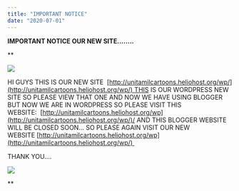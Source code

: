 ```yaml
---
title: "IMPORTANT NOTICE"
date: "2020-07-01"
---
```


 **IMPORTANT NOTICE OUR NEW SITE……..**

**

[![](https://1.bp.blogspot.com/-KAq5pSu4MHw/XvwS6UC2avI/AAAAAAAABto/3ND38gfqQSoMKaodQmgpFi5_0kQLjulhACK4BGAsYHg/w400-h283/Important-Notice.jpeg.png)](https://1.bp.blogspot.com/-KAq5pSu4MHw/XvwS6UC2avI/AAAAAAAABto/3ND38gfqQSoMKaodQmgpFi5_0kQLjulhACK4BGAsYHg/s3508/Important-Notice.jpeg.png)

HI GUYS THIS IS OUR NEW SITE  [http://unitamilcartoons.heliohost.org/wp/](http://unitamilcartoons.heliohost.org/wp/) THIS IS OUR WORDPRESS NEW SITE SO PLEASE VIEW THAT ONE AND NOW WE HAVE USING BLOGGER BUT NOW WE ARE IN WORDPRESS SO PLEASE VISIT THIS WEBSITE:  [http://unitamilcartoons.heliohost.org/wp](http://unitamilcartoons.heliohost.org/wp/)/ AND THIS BLOGGER WEBSITE WILL BE CLOSED SOON… SO PLEASE AGAIN VISIT OUR NEW WEBSITE [http://unitamilcartoons.heliohost.org/wp](http://unitamilcartoons.heliohost.org/wp/) 

THANK YOU….

[![](https://1.bp.blogspot.com/-Xd6xPewwmtM/XvwT4_g5mrI/AAAAAAAABuM/ia06CVyyG7EhPwYDBvkJC62HSwJLLLy0wCK4BGAsYHg/w500-h174/Untitled.png)](https://1.bp.blogspot.com/-Xd6xPewwmtM/XvwT4_g5mrI/AAAAAAAABuM/ia06CVyyG7EhPwYDBvkJC62HSwJLLLy0wCK4BGAsYHg/s1946/Untitled.png)

**
